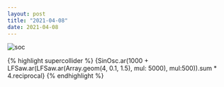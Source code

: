 ```yaml
---
layout: post
title: "2021-04-08"
date: 2021-04-08
---
```

![soc](assets/images/190119_03.scd.wav_spectrogram.png)

{% highlight supercollider %}
{SinOsc.ar(1000 + LFSaw.ar(LFSaw.ar(Array.geom(4, 0.1, 1.5), mul: 5000), mul:500)).sum * 4.reciprocal}
{% endhighlight %}
